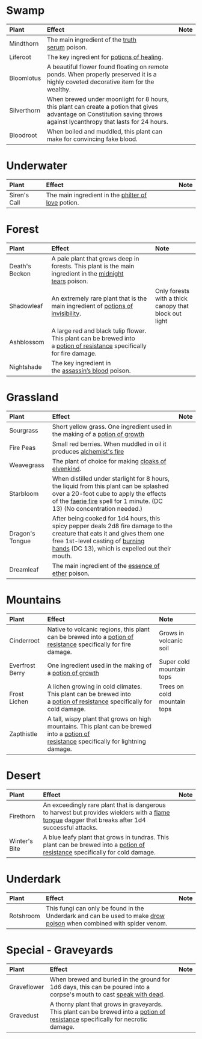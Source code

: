 # Swamp

|**Plant**|**Effect**|**Note**|
|:--|:--|:--|
| Mindthorn | The main ingredient of the [truth serum](https://www.dndbeyond.com/equipment/truth-serum-ingested) poison.||
| Liferoot | The key ingredient for [potions of healing](https://www.dndbeyond.com/equipment/potion-of-healing).||
| Bloomlotus | A beautiful flower found floating on remote ponds. When properly preserved it is a highly coveted decorative item for the wealthy.||
| Silverthorn | When brewed under moonlight for 8 hours, this plant can create a potion that gives advantage on Constitution saving throws against lycanthropy that lasts for 24 hours.||
| Bloodroot | When boiled and muddled, this plant can make for convincing fake blood.||

# Underwater

|**Plant**|**Effect**|**Note**|
|:--|:--|:--|
| Siren's Call | The main ingredient in the [philter of love](https://www.dndbeyond.com/magic-items/4695-philter-of-love) potion.||


# Forest

|**Plant**|**Effect**|**Note**|
|:--|:--|:--|
| Death's Beckon | A pale plant that grows deep in forests. This plant is the main ingredient in the [midnight tears](https://www.dndbeyond.com/equipment/midnight-tears-ingested) poison.||
| Shadowleaf | An extremely rare plant that is the main ingredient of [potions of invisibility](https://www.dndbeyond.com/magic-items/4710-potion-of-invisibility).|Only forests with a thick canopy that block out light|
| Ashblossom | A large red and black tulip flower. This plant can be brewed into a [potion of resistance](https://www.dndbeyond.com/magic-items/5419-potion-of-resistance) specifically for fire damage.||
| Nightshade | The key ingredient in the [assassin’s blood](https://www.dndbeyond.com/equipment/assassins-blood-ingested) poison.||

# Grassland

|**Plant**|**Effect**|**Note**|
|:--|:--|:--|
| Sourgrass | Short yellow grass. One ingredient used in the making of a [potion of growth](https://www.dndbeyond.com/magic-items/4707-potion-of-growth)||
| Fire Peas | Small red berries. When muddled in oil it produces [alchemist's fire](https://www.dndbeyond.com/equipment/alchemists-fire-flask) ||
| Weavegrass | The plant of choice for making [cloaks of elvenkind](https://www.dndbeyond.com/magic-items/4606-cloak-of-elvenkind).||
| Starbloom | When distilled under starlight for 8 hours, the liquid from this plant can be splashed over a 20-foot cube to apply the effects of the [faerie fire](https://www.dndbeyond.com/spells/faerie-fire) spell for 1 minute. (DC 13) (No concentration needed.)||
| Dragon's Tongue | After being cooked for 1d4 hours, this spicy pepper deals 2d8 fire damage to the creature that eats it and gives them one free 1st-level casting of [burning hands](https://www.dndbeyond.com/spells/burning-hands) (DC 13), which is expelled out their mouth.||
| Dreamleaf | The main ingredient of the [essence of ether](https://www.dndbeyond.com/equipment/essence-of-ether-inhaled) poison.||

# Mountains

|**Plant**|**Effect**|**Note**|
|:--|:--|:--|
| Cinderroot | Native to volcanic regions, this plant can be brewed into a [potion of resistance](https://www.dndbeyond.com/magic-items/5419-potion-of-resistance) specifically for fire damage.| Grows in volcanic soil|
| Everfrost Berry | One ingredient used in the making of a [potion of growth](https://www.dndbeyond.com/magic-items/4707-potion-of-growth)|Super cold mountain tops|
| Frost Lichen | A lichen growing in cold climates. This plant can be brewed into a [potion of resistance](https://www.dndbeyond.com/magic-items/5419-potion-of-resistance) specifically for cold damage.|Trees on cold mountain tops|
| Zapthistle | A tall, wispy plant that grows on high mountains. This plant can be brewed into a [potion of resistance](https://www.dndbeyond.com/magic-items/5419-potion-of-resistance) specifically for lightning damage.||

# Desert

|**Plant**|**Effect**|**Note**|
|:--|:--|:--|
| Firethorn | An exceedingly rare plant that is dangerous to harvest but provides wielders with a [flame tongue](https://www.dndbeyond.com/magic-items/5386-flame-tongue) dagger that breaks after 1d4 successful attacks.||
| Winter's Bite | A blue leafy plant that grows in tundras. This plant can be brewed into a [potion of resistance](https://www.dndbeyond.com/magic-items/5419-potion-of-resistance) specifically for cold damage.||

# Underdark

|**Plant**|**Effect**|**Note**|
|:--|:--|:--|
| Rotshroom | This fungi can only be found in the Underdark and can be used to make [drow poison](https://www.dndbeyond.com/equipment/drow-poison-injury) when combined with spider venom.||

# Special - Graveyards

|**Plant**|**Effect**|**Note**|
|:--|:--|:--|
| Graveflower | When brewed and buried in the ground for 1d6 days, this can be poured into a corpse's mouth to cast [speak with dead](https://www.dndbeyond.com/spells/speak-with-dead).||
| Gravedust | A thorny plant that grows in graveyards. This plant can be brewed into a [potion of resistance](https://www.dndbeyond.com/magic-items/5419-potion-of-resistance) specifically for necrotic damage.||
